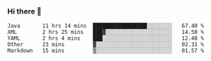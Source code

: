 ### Hi there 👋

<!--
**urzz/urzz** is a ✨ _special_ ✨ repository because its `README.md` (this file) appears on your GitHub profile.

Here are some ideas to get you started:

- 🔭 I’m currently working on ...
- 🌱 I’m currently learning ...
- 👯 I’m looking to collaborate on ...
- 🤔 I’m looking for help with ...
- 💬 Ask me about ...
- 📫 How to reach me: ...
- 😄 Pronouns: ...
- ⚡ Fun fact: ...
-->

<!--START_SECTION:waka-->
```text
Java       11 hrs 14 mins  █████████████████░░░░░░░░   67.40 % 
XML        2 hrs 25 mins   ███▓░░░░░░░░░░░░░░░░░░░░░   14.50 % 
YAML       2 hrs 4 mins    ███░░░░░░░░░░░░░░░░░░░░░░   12.48 % 
Other      23 mins         ▓░░░░░░░░░░░░░░░░░░░░░░░░   02.31 % 
Markdown   15 mins         ▒░░░░░░░░░░░░░░░░░░░░░░░░   01.57 % 
```
<!--END_SECTION:waka-->
